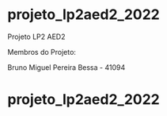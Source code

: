# projeto_lp2aed2_2022

Projeto LP2 AED2 

Membros do Projeto: 

Bruno Miguel Pereira Bessa - 41094

# projeto_lp2aed2_2022
